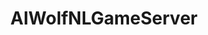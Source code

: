 ---
title: AIWolfNLGameServer
description: 人狼知能大会自然言語部門向けのリモート対戦接続システムです。
lang: Java
GitHub: https://github.com/aiwolfdial/AIWolfNLGameServer
page: /research
display_order: 1
---